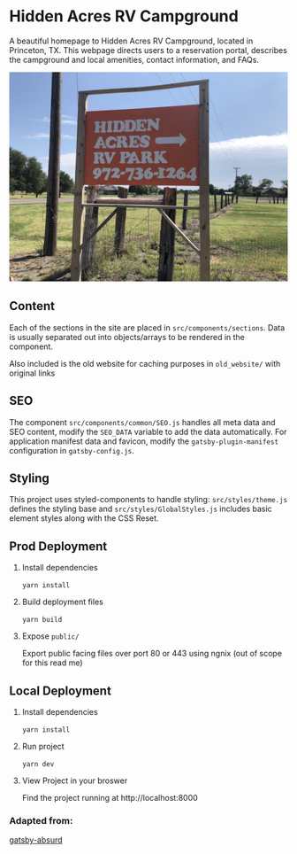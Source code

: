 # Hidden Acres RV Campground
A beautiful homepage to Hidden Acres RV Campground, located in Princeton, TX. This webpage directs users to a reservation portal, describes the campground and local amenities, contact information, and FAQs. 

![screenshot](https://github.com/VijitSingh97/HiddenAcresRV/blob/master/src/images/signage/big_sign.jpg)

## Content

Each of the sections in the site are placed in `src/components/sections`. Data is usually separated out into objects/arrays to be rendered in the component.

Also included is the old website for caching purposes in `old_website/` with original links

## SEO

The component `src/components/common/SEO.js` handles all meta data and SEO content, modify the `SEO_DATA` variable to add the data automatically. For application manifest data and favicon, modify the `gatsby-plugin-manifest` configuration in `gatsby-config.js`.

## Styling

This project uses styled-components to handle styling: `src/styles/theme.js` defines the styling base and `src/styles/GlobalStyles.js` includes basic element styles along with the CSS Reset.

## Prod Deployment
1. Install dependencies

    `yarn install`
2. Build deployment files

    `yarn build`
3. Expose `public/`
    
    Export public facing files over port 80 or 443 using ngnix (out of scope for this read me)

## Local Deployment
1. Install dependencies
    
    `yarn install`
2. Run project
    
    `yarn dev`
3. View Project in your broswer
    
    Find the project running at http://localhost:8000

### Adapted from:

[gatsby-absurd](https://github.com/ajayns/gatsby-absurd)